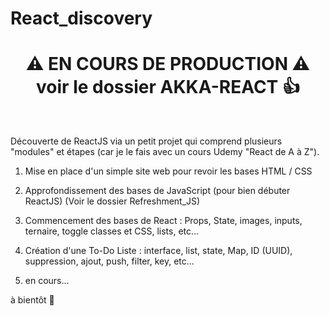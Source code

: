 # React_discovery

<h1 align="center"> ⚠️ EN COURS DE PRODUCTION ⚠️ voir le dossier AKKA-REACT 👍 </h1> <br>

Découverte de ReactJS via un petit projet qui comprend plusieurs "modules" et étapes (car je le fais avec un cours Udemy "React de A à Z").

1. Mise en place d'un simple site web pour revoir les bases HTML / CSS

2. Approfondissement des bases de JavaScript (pour bien débuter ReactJS) (Voir le dossier Refreshment_JS)

3. Commencement des bases de React : Props, State, images, inputs, ternaire, toggle classes et CSS, lists, etc...

4. Création d'une To-Do Liste : interface, list, state, Map, ID (UUID), suppression, ajout, push, filter, key, etc...

5. en cours...

à bientôt 👋
